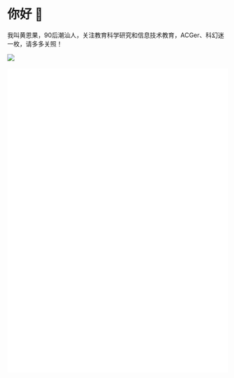 # 你好 👋
我叫黄恩果，90后潮汕人，关注教育科学研究和信息技术教育，ACGer、科幻迷一枚，请多多关照！

[![](https://komarev.com/ghpvc/?username=huangenguo)](https://github.com/antonkomarev/github-profile-views-counter)

![Metrics](https://github.com/huangenguo/huangenguo/blob/main/github-metrics.svg)
